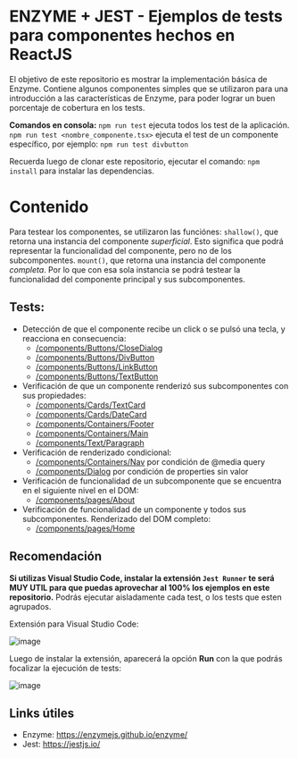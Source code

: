 # ENZYME + JEST - Ejemplos de tests para componentes hechos en ReactJS

El objetivo de este repositorio es mostrar la implementación básica de Enzyme. Contiene algunos componentes simples que se utilizaron para una introducción a las características de Enzyme, para poder lograr un buen porcentaje de cobertura en los tests.

**Comandos en consola:**
``` npm run test ``` ejecuta todos los test de la aplicación.
``` npm run test <nombre_componente.tsx>``` ejecuta el test de un componente específico, por ejemplo: ``` npm run test divbutton ```

Recuerda luego de clonar este repositorio, ejecutar el comando: ``` npm install ``` para instalar las dependencias.

# Contenido

Para testear los componentes, se utilizaron las funciónes:
```shallow()```, que retorna una instancia del componente *superficial*. Esto significa que podrá representar la funcionalidad del componente, pero no de los subcomponentes.
```mount()```, que retorna una instancia del componente *completa*. Por lo que con esa sola instancia se podrá testear la funcionalidad del componente principal y sus subcomponentes.

## Tests:
* Detección de que el componente recibe un click o se pulsó una tecla, y reacciona en consecuencia:
    * [/components/Buttons/CloseDialog](https://github.com/marcegdv/demo-enzyme-jest/tree/master/components/Buttons/CloseDialog)
    * [/components/Buttons/DivButton](https://github.com/marcegdv/demo-enzyme-jest/tree/master/components/Buttons/DivButton)
    * [/components/Buttons/LinkButton](https://github.com/marcegdv/demo-enzyme-jest/tree/master/components/Buttons/LinkButton)
    * [/components/Buttons/TextButton](https://github.com/marcegdv/demo-enzyme-jest/tree/master/components/Buttons/TextButton)
* Verificación de que un componente renderizó sus subcomponentes con sus propiedades:
    * [/components/Cards/TextCard](https://github.com/marcegdv/demo-enzyme-jest/tree/master/components/Cards/TextCard)
    * [/components/Cards/DateCard](https://github.com/marcegdv/demo-enzyme-jest/tree/master/components/Cards/DateCard)
    * [/components/Containers/Footer](https://github.com/marcegdv/demo-enzyme-jest/tree/master/components/Containers/Footer)
    * [/components/Containers/Main](https://github.com/marcegdv/demo-enzyme-jest/tree/master/components/Containers/Main)
    * [/components/Text/Paragraph](https://github.com/marcegdv/demo-enzyme-jest/tree/master/components/Text/Paragraph)
* Verificación de renderizado condicional:
    * [/components/Containers/Nav](https://github.com/marcegdv/demo-enzyme-jest/tree/master/components/Containers/Nav) por condición de @media query
    * [/components/Dialog](https://github.com/marcegdv/demo-enzyme-jest/tree/master/components/Dialog) por condición de properties sin valor
* Verificación de funcionalidad de un subcomponente que se encuentra en el siguiente nivel en el DOM:
    * [/components/pages/About](https://github.com/marcegdv/demo-enzyme-jest/tree/master/components/pages/About)
* Verificación de funcionalidad de un componente y todos sus subcomponentes. Renderizado del DOM completo:
    * [/components/pages/Home](https://github.com/marcegdv/demo-enzyme-jest/tree/master/components/pages/Home)

## Recomendación

**Si utilizas Visual Studio Code, instalar la extensión ``` Jest Runner ``` te será MUY UTIL para que puedas aprovechar al 100% los ejemplos en este repositorio.** Podrás ejecutar aisladamente cada test, o los tests que esten agrupados.

Extensión para Visual Studio Code:

![image](https://github.com/marcegdv/demo-jest/blob/master/jestRunnerExtension.jpg?raw=true)

Luego de instalar la extensión, aparecerá la opción **Run** con la que podrás focalizar la ejecución de tests:

![image](https://raw.githubusercontent.com/marcegdv/demo-jest/master/jestRunnerRunOption.jpg)

## Links útiles
* Enzyme: https://enzymejs.github.io/enzyme/
* Jest: https://jestjs.io/
